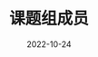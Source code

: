 ---
title: 课题组成员
date: 2022-10-24

type: landing

sections:
  - block: people
    content:
      title: 课题组成员
      # Choose which groups/teams of users to display.
      #   Edit `user_groups` in each user's profile to add them to one or more of these groups.
      user_groups:
          - 带头人
          - 教师
          - 研究生
          - 行政人员
          - 访问学者
          - 毕业生
      sort_by: Params.last_name
      sort_ascending: true
    design:
      show_interests: false
      show_role: true
      show_social: true
---